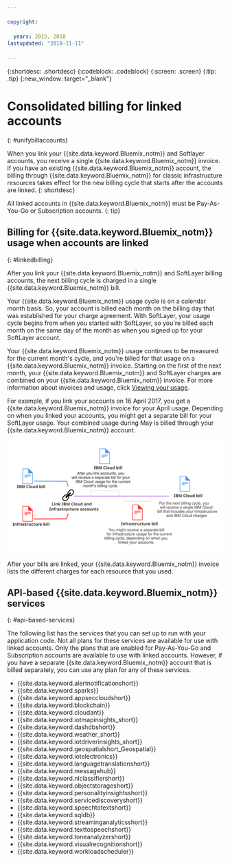 ```yaml
---

copyright:

  years: 2015, 2018
lastupdated: "2018-11-11"

---
```


{:shortdesc: .shortdesc}
{:codeblock: .codeblock}
{:screen: .screen}
{:tip: .tip}
{:new_window: target="_blank"}


# Consolidated billing for linked accounts
{: #unifybillaccounts}

When you link your {{site.data.keyword.Bluemix_notm}} and Softlayer accounts, you receive a single {{site.data.keyword.Bluemix_notm}} invoice. If you have an existing {{site.data.keyword.Bluemix_notm}} account, the billing through {{site.data.keyword.Bluemix_notm}} for classic infrastructure resources takes effect for the new billing cycle that starts after the accounts are linked.
{: shortdesc}

All linked accounts in {{site.data.keyword.Bluemix_notm}} must be Pay-As-You-Go or Subscription accounts.
{: tip}


## Billing for {{site.data.keyword.Bluemix_notm}} usage when accounts are linked
{: #linkedbilling}

After you link your {{site.data.keyword.Bluemix_notm}} and SoftLayer billing accounts, the next billing cycle is charged in a single {{site.data.keyword.Bluemix_notm}} bill.

Your {{site.data.keyword.Bluemix_notm}} usage cycle is on a calendar month basis. So, your account is billed each month on the billing day that was established for your charge agreement. With SoftLayer, your usage cycle begins from when you started with SoftLayer, so you're billed each month on the same day of the month as when you signed up for your SoftLayer account.

Your {{site.data.keyword.Bluemix_notm}} usage continues to be measured for the current month's cycle, and you're billed for that usage on a {{site.data.keyword.Bluemix_notm}} invoice. Starting on the first of the next month, your {{site.data.keyword.Bluemix_notm}} and SoftLayer charges are combined on your {{site.data.keyword.Bluemix_notm}} invoice. For more information about invoices and usage, click [Viewing your usage](/docs/billing-usage/viewing_usage.html#viewingusage).

For example, if you link your accounts on 16 April 2017, you get a {{site.data.keyword.Bluemix_notm}} invoice for your April usage. Depending on when you linked your accounts, you might get a separate bill for your SoftLayer usage. Your combined usage during May is billed through your {{site.data.keyword.Bluemix_notm}} account.

![Linking IBM Cloud and SoftLayer accounts summary](images/IBMCloudSoftLayerBill.svg)

After your bills are linked, your {{site.data.keyword.Bluemix_notm}} invoice lists the different charges for each resource that you used.

## API-based {{site.data.keyword.Bluemix_notm}} services
{: #api-based-services}

The following list has the services that you can set up to run with your application code. Not all plans for these services are available for use with linked accounts. Only the plans that are enabled for Pay-As-You-Go and Subscription accounts are available to use with linked accounts. However, if you have a separate {{site.data.keyword.Bluemix_notm}} account that is billed separately, you can use any plan for any of these services.

* {{site.data.keyword.alertnotificationshort}}
* {{site.data.keyword.sparks}}
* {{site.data.keyword.appseccloudshort}}
* {{site.data.keyword.blockchain}}
* {{site.data.keyword.cloudant}}
* {{site.data.keyword.iotmapinsights_short}}
* {{site.data.keyword.dashdbshort}}
* {{site.data.keyword.weather_short}}
* {{site.data.keyword.iotdriverinsights_short}}
* {{site.data.keyword.geospatialshort_Geospatial}}
* {{site.data.keyword.iotelectronics}}
* {{site.data.keyword.languagetranslationshort}}
* {{site.data.keyword.messagehub}}
* {{site.data.keyword.nlclassifiershort}}
* {{site.data.keyword.objectstorageshort}}
* {{site.data.keyword.personalityinsightsshort}}
* {{site.data.keyword.servicediscoveryshort}}
* {{site.data.keyword.speechtotextshort}}
* {{site.data.keyword.sqldb}}
* {{site.data.keyword.streaminganalyticsshort}}
* {{site.data.keyword.texttospeechshort}}
* {{site.data.keyword.toneanalyzershort}}
* {{site.data.keyword.visualrecognitionshort}}
* {{site.data.keyword.workloadscheduler}}
